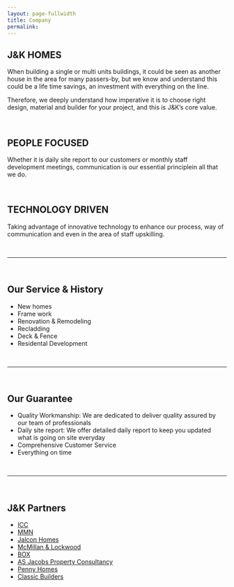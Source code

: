 ```yaml
---
layout: page-fullwidth
title: Company
permalink:
---
```



<section class="section__about-us">
  <div class="wrapper">
    <h2 class="subtitle">J&K HOMES</h2>
    <div class="textbox">
      <p>When building a single or multi units buildings, it could be seen as another house in the area for many passers-by, but we know and understand this could be a life time savings, an investment with everything on the line.</p>
      <p>Therefore, we deeply understand how imperative it is to choose right design, material and builder for your project, and this is J&K’s core value.</p>
    </div>
  </div>
</section>

<br>

<section class="section__philosophy">
  <div class="wrapper">
    <h2 class="subtitle">PEOPLE FOCUSED</h2>
    <div class="textbox">
      <p>Whether it is daily site report to our customers or monthly staff development meetings, communication is our essential principlein all that we do.</p>
    </div>
  </div>
</section>


<br>


<section class="section__technology">
  <div class="wrapper">
    <h2 class="subtitle">TECHNOLOGY DRIVEN</h2>
    <div class="textbox">
      <p>Taking advantage of innovative technology to enhance our process, way of communication and even in the area of staff upskilling.</p>
    </div>
  </div>
</section>

<br>

<hr>

<br>

<section class="section__services">
  <div class="wrapper">
    <h2 class="subtitle">Our Service & History</h2>
    <div class="textbox">
      <ul>
        <li>New homes</li>
        <li>Frame work</li>
        <li>Renovation &amp; Remodeling</li>
        <li>Recladding</li>
        <li>Deck &amp; Fence</li>
        <li>Residental Development</li>
      </ul>
    </div>
  </div>
</section>


<br>

<hr>

<br>

<section class="section__guarantee">
  <div class="wrapper">
    <h2 class="subtitle">Our Guarantee</h2>
    <div class="textbox">
      <ul>
        <li>Quality Workmanship: We are dedicated to deliver quality assured by our team of professionals</li>
        <li>Daily site report: We offer detailed daily report to keep you updated what is going on site everyday</li>
        <li>Comprehensive Customer Service</li>
        <li>Everything on time</li>
      </ul>
    </div>
  </div>
</section>

<br>

<hr>

<br>


<section class="section__partners">
  <div class="wrapper">
    <h2 class="subtitle">J&K Partners</h2>
    <div class="textbox">
      <ul class="jk-partners__list">
        <li><a href="#" target="_blank"> ICC </a></li>
        <li><a href="https://mmnprojects.co.nz/" target="_blank"> MMN </a></li>
        <li><a href="https://www.jalcon.co.nz/" target="_blank"> Jalcon Homes </a></li>
        <li><a href="https://www.mlconstruction.nz/" target="_blank"> McMillan & Lockwood </a></li>
        <li><a href="https://www.box.co.nz/" target="_blank"> BOX </a></li>
        <li><a href="https://asjacobs.co.nz/" target="_blank"> AS Jacobs Property Consultancy </a></li>
        <li><a href="https://www.pennyhomes.co.nz/" target="_blank"> Penny Homes </a></li>
        <li><a href="https://www.classicbuilders.co.nz/" target="_blank"> Classic Builders </a></li>
      </ul>
    </div>
  </div>
</section>
